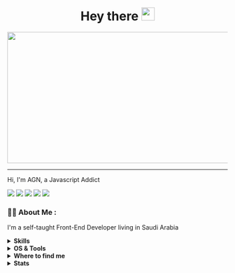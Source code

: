 <div align="center">
<h1>
  Hey there
  <img src="https://media.giphy.com/media/hvRJCLFzcasrR4ia7z/giphy.gif" width="30px"/>
</h1>
</div>
<div align="center">
  <img src="https://i.postimg.cc/XJMSYHk3/ign-sun-And-Clouds.png" width="600" height="300"/>
</div>

---

Hi, I'm AGN, a Javascript Addict  

![](https://img.shields.io/badge/JavaScript-F7DF1E.svg?style=for-the-badge&logo=JavaScript&logoColor=black)
![](https://img.shields.io/badge/TypeScript-3178C6.svg?style=for-the-badge&logo=TypeScript&logoColor=white)
![](https://img.shields.io/badge/React-61DAFB.svg?style=for-the-badge&logo=React&logoColor=black)
![](https://img.shields.io/badge/Redux-764ABC.svg?style=for-the-badge&logo=Redux&logoColor=white)
![](https://img.shields.io/badge/Tailwind%20CSS-06B6D4.svg?style=for-the-badge&logo=Tailwind-CSS&logoColor=white)

### :man_technologist: About Me :
I'm a self-taught Front-End Developer living in Saudi Arabia




<details>
  <summary><b>Skills</b></summary>


[![SQLite](https://img.shields.io/badge/SQLite-★★☆-lightgrey?labelColor=003B57&logo=SQLite&style=for-the-badge&logoColor=white)](https://www.sqlite.org/)
[![postgreSQL](https://img.shields.io/badge/PostgreSQL-★★☆-lightgrey?labelColor=4169E1&logo=PostgreSQL&style=for-the-badge&logoColor=white)](https://www.postgresql.org/)
[![mongoDB](https://img.shields.io/badge/MongoDB-★★☆-lightgrey?labelColor=47A248&logo=MongoDB&style=for-the-badge&logoColor=white)](https://www.mongodb.com/)


[![html](https://img.shields.io/badge/html-★★★-lightgrey?labelColor=E34F26&logo=HTML5&style=for-the-badge&logoColor=white)](https://www.w3schools.com/html)
[![css](https://img.shields.io/badge/css-★★★-lightgrey?labelColor=1572B6&logo=CSS3&style=for-the-badge&logoColor=white)](https://www.w3schools.com/css)
[![javascript](https://img.shields.io/badge/javascript-★★☆-lightgrey?labelColor=F7DF1E&logo=JavaScript&style=for-the-badge&logoColor=black)](https://www.w3schools.com/js)

</details>



<details>
  <summary><b>OS & Tools</b></summary>

![Linux](https://img.shields.io/badge/-Linux-FCC624?logo=Linux&style=for-the-badge&logoColor=black)

![VSCode](https://img.shields.io/badge/Visual%20Studio%20Code-007ACC.svg?style=for-the-badge&logo=Visual-Studio-Code&logoColor=white)
![neovim](https://img.shields.io/badge/Neovim-57A143.svg?style=for-the-badge&logo=Neovim&logoColor=white)

![Git](https://img.shields.io/badge/-Git-F05032?logo=Git&style=for-the-badge&logoColor=white)
![Github](https://img.shields.io/badge/-Github-181717?logo=Github&style=for-the-badge&logoColor=white)

</details>



<details>
  <summary><b>Where to find me</b></summary>

[![Github](https://img.shields.io/badge/-Github-181717?style=for-the-badge&logo=Github&logoColor=white)](https://github.com/agn907)
[![Twitter](https://img.shields.io/badge/-Twitter-1DA1F2?style=for-the-badge&logo=Twitter&logoColor=white)](https://twitter.com/agn907)


</details>

<details>
  <summary><b>Stats</b></summary>

<a>
  <img align="center" src="https://github-readme-stats.vercel.app/api?username=agn907&theme=nord&hide_border=true&show_icons=true&include_all_commits=true&count_private=true&disable_animations=true" />
</a>
<a>
  <img align="center" src="https://streak-stats.demolab.com/?user=agn907&hide_border=true&background=00000000&border=2980b9&stroke=7390ac&ring=88c0d0&fire=88c0d0&currStreakNum=7390ac&sideNums=7390ac&currStreakLabel=7390ac&sideLabels=7390ac&dates=7390ac" />
</a>


</details>
